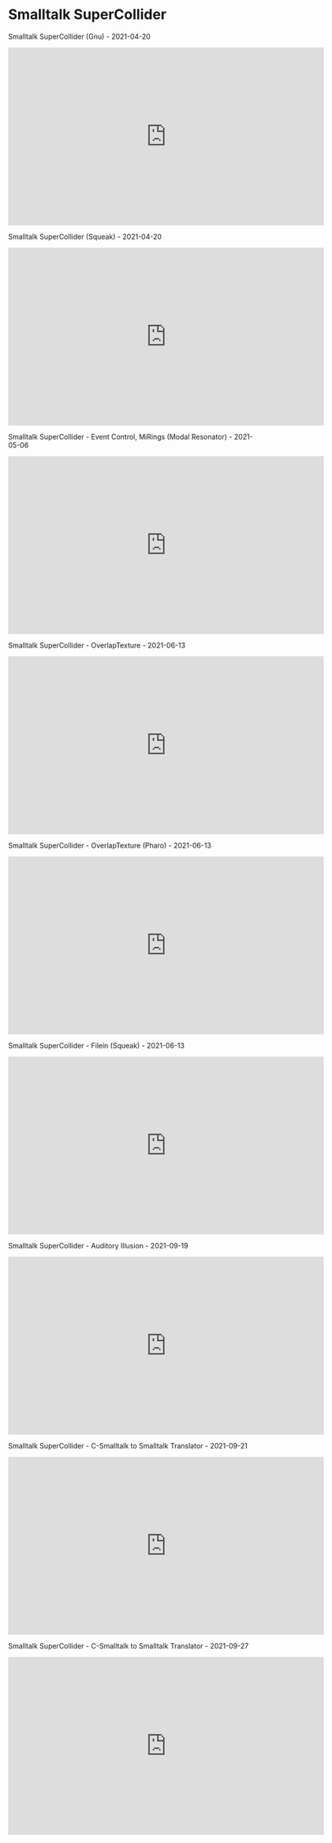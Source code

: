 # Smalltalk SuperCollider

Smalltalk SuperCollider (Gnu) - 2021-04-20

<iframe src="https://player.vimeo.com/video/539112420" frameborder="0" allowfullscreen="true" width="640" height="360" >
</iframe>

Smalltalk SuperCollider (Squeak) - 2021-04-20

<iframe src="https://player.vimeo.com/video/539112316" frameborder="0" allowfullscreen="true" width="640" height="360" >
</iframe>

Smalltalk SuperCollider - Event Control, MiRings (Modal Resonator) - 2021-05-06

<iframe src="https://player.vimeo.com/video/545764084" frameborder="0" allowfullscreen="true" width="640" height="360" >
</iframe>

Smalltalk SuperCollider - OverlapTexture - 2021-06-13

<iframe src="https://player.vimeo.com/video/562310044" frameborder="0" allowfullscreen="true" width="640" height="360" >
</iframe>

Smalltalk SuperCollider - OverlapTexture (Pharo) - 2021-06-13

<iframe src="https://player.vimeo.com/video/562310113" frameborder="0" allowfullscreen="true" width="640" height="360" >
</iframe>

Smalltalk SuperCollider - Filein (Squeak) - 2021-06-13

<iframe src="https://player.vimeo.com/video/562309999" frameborder="0" allowfullscreen="true" width="640" height="360" >
</iframe>

Smalltalk SuperCollider - Auditory Illusion - 2021-09-19

<iframe src="https://player.vimeo.com/video/612253823" frameborder="0" allowfullscreen="true" width="640" height="360" >
</iframe>

Smalltalk SuperCollider - C-Smalltalk to Smalltalk Translator - 2021-09-21

<iframe src="https://player.vimeo.com/video/612232664" frameborder="0" allowfullscreen="true" width="640" height="360" >
</iframe>

Smalltalk SuperCollider - C-Smalltalk to Smalltalk Translator - 2021-09-27

<iframe src="https://player.vimeo.com/video/615732677" frameborder="0" allowfullscreen="true" width="640" height="360" >
</iframe>

